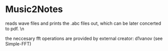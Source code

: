 # Music2Notes
reads wave files and prints the .abc files out, which can be later concerted to pdf. \n

the neccesary fft operations are provided by external creator: d1vanov  (see Simple-FFT)
